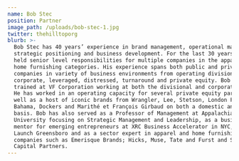 ```yaml
---
name: Bob Stec
position: Partner
image_path: /uploads/bob-stec-1.jpg
twitter: thehilltoporg
blurb: >-
  Bob Stec has 40 years’ experience in brand management, operational management,
  strategic positioning and business development. For the last 30 years he has
  held senior level responsibilities for multiple companies in the apparel and
  home furnishing categories. His experience spans both public and private
  companies in variety of business environments from operating divisions,
  corporate, leveraged, distressed, turnaround and private equity. Bob was
  trained at VF Corporation working at both the divisional and corporate levels.
  He has worked in an operating capacity for several private equity partners as
  well as a host of iconic brands from Wrangler, Lee, Stetson, London Fog, Tommy
  Bahama, Dockers and Marithé et François Girbaud on both a domestic and global
  basis. Bob has also served as a Professor of Management at Appalachian State
  University focusing on Strategic Management and Leadership, as a business
  mentor for emerging entrepreneurs at XRC Business Accelerator in NYC, at
  Launch Greensboro and as a sector expert in apparel and home furnishings for
  companies such as Emerisque Brands; Hicks, Muse, Tate and Furst and Sun
  Capital Partners.
---
```

